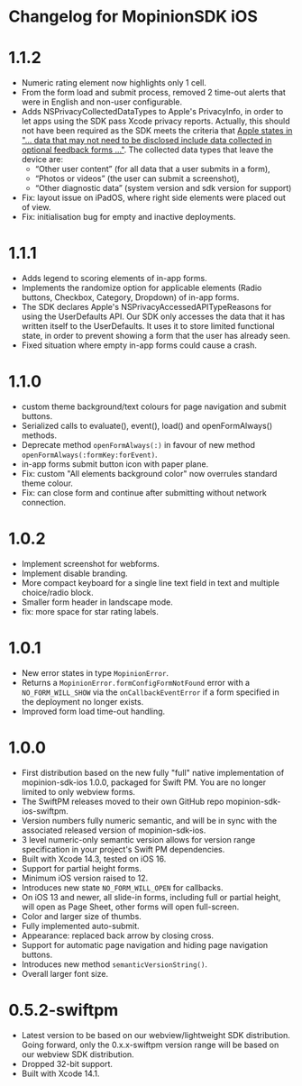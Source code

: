 # Changelog for MopinionSDK iOS

# 1.1.2
- Numeric rating element now highlights only 1 cell.
- From the form load and submit process, removed 2 time-out alerts that were in English and non-user configurable.
- Adds NSPrivacyCollectedDataTypes to Apple's PrivacyInfo, in order to let apps using the SDK pass Xcode privacy reports. Actually, this should not have been required as the SDK meets the criteria that [Apple states in "... data that may not need to be disclosed include data collected in optional feedback forms ..."](https://developer.apple.com/app-store/app-privacy-details/#optional-disclosure). The collected data types that leave the device are: 
	- “Other user content” (for all data that a user submits in a form), 
	- “Photos or videos” (the user can submit a screenshot), 
	- “Other diagnostic data” (system version and sdk version for support)
- Fix: layout issue on iPadOS, where right side elements were placed out of view.
- Fix: initialisation bug for empty and inactive deployments.

# 1.1.1
- Adds legend to scoring elements of in-app forms.
- Implements the randomize option for applicable elements (Radio buttons, Checkbox, Category, Dropdown) of in-app forms.
- The SDK declares Apple's NSPrivacyAccessedAPITypeReasons for using the UserDefaults API. Our SDK only accesses the data that it has written itself to the UserDefaults. It uses it to store limited functional state, in order to prevent showing a form that the user has already seen.
- Fixed situation where empty in-app forms could cause a crash.

# 1.1.0
- custom theme background/text colours for page navigation and submit buttons.
- Serialized calls to evaluate(), event(), load() and openFormAlways() methods.
- Deprecate method `openFormAlways(:)` in favour of new method `openFormAlways(:formKey:forEvent)`.
- in-app forms submit button icon with paper plane.
- Fix: custom "All elements background color" now overrules standard theme colour.
- Fix: can close form and continue after submitting without network connection.

# 1.0.2
- Implement screenshot for webforms.
- Implement disable branding.
- More compact keyboard for a single line text field in text and multiple choice/radio block.
- Smaller form header in landscape mode.
- fix: more space for star rating labels.

# 1.0.1
- New error states in type `MopinionError`.
- Returns a `MopinionError.formConfigFormNotFound` error with a `NO_FORM_WILL_SHOW` via the `onCallbackEventError` if a form specified in the deployment no longer exists.
- Improved form load time-out handling.

# 1.0.0
- First distribution based on the new fully "full" native implementation of mopinion-sdk-ios 1.0.0, packaged for Swift PM. You are no longer limited to only webview forms.
- The SwiftPM releases moved to their own GitHub repo mopinion-sdk-ios-swiftpm.
- Version numbers fully numeric semantic, and will be in sync with the associated released version of mopinion-sdk-ios.
- 3 level numeric-only semantic version allows for version range specification in your project's Swift PM dependencies.
- Built with Xcode 14.3, tested on iOS 16.
- Support for partial height forms.
- Minimum iOS version raised to 12.
- Introduces new state `NO_FORM_WILL_OPEN` for callbacks.
- On iOS 13 and newer, all slide-in forms, including full or partial height, will open as Page Sheet, other forms will open full-screen.
- Color and larger size of thumbs.
- Fully implemented auto-submit.
- Appearance: replaced back arrow by closing cross.
- Support for automatic page navigation and hiding page navigation buttons.
- Introduces new method `semanticVersionString()`.
- Overall larger font size.

# 0.5.2-swiftpm
- Latest version to be based on our webview/lightweight SDK distribution. Going forward, only the 0.x.x-swiftpm version range will be based on our webview SDK distribution.
- Dropped 32-bit support.
- Built with Xcode 14.1.
